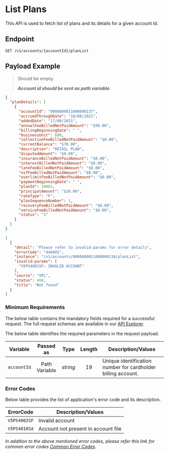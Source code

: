 # List Plans

This API is used to fetch list of plans and its details for a given account Id.

## Endpoint

`GET /v1/accounts/{accountId}/planList`

## Payload Example

<!--
type: tab
titles: Request, Response, Error
-->

>Should be empty.
>
>***Account id should be sent as path variable.***

<!--
type: tab
-->

```json
{
  "planDetails": [
    {
      "accountId": "0006000011000000137",
      "accruedThroughDate": "18/08/2021",
      "addedDate": "17/08/2021",
      "annualFeeBilledNotPaidAmount": "$50.00",
      "billingBeginningDate": " ",
      "businessUnit": 600,
      "collectionFeeBilledNotPaidAmount": "$0.00",
      "currentBalance": "$70.00",
      "description": "RETAIL PLAN",
      "disputedAmount": "$0.00",
      "insuranceBilledNotPaidAmount": "$0.00",
      "interestBilledNotPaidAmount": "$0.00",
      "lateFeeBilledNotPaidAmount": "$0.00",
      "nsfFeeBilledNotPaidAmount": "$0.00",
      "overlimitFeeBilledNotPaidAmount": "$0.00",
      "paymentBeginningDate": " ",
      "planId": 10002,
      "principalAmount": "$20.00",
      "rateType": "F",
      "planSequenceNumber": 1,
      "recoveryFeeBilledNotPaidAmount": "$0.00",
      "serviceFeeBilledNotPaidAmount": "$0.00",
      "status": "1"
    }
  ]
}
```

<!--
type: tab
-->

```json
[
  {
    "detail": "Please refer to invalid-params for error details",
    "errorCode": "440401",
    "instance": "/v1/accounts/000600001100000013A/planList",
    "invalid-params": [
      "V5PS4002SF: INVALID ACCOUNT"
    ],
    "source": "VPL",
    "status": 404,
    "title": "Not found"
  }
]
```

<!-- type: tab-end -->

### Minimum Requirements

The below table contains the mandatory fields required for a successful request. The full request schemas are available in our [API Explorer](../api/?type=get&path=/v1/accounts/{accountId}/planList).

The below table identifies the required parameters in the request payload.

| Variable | Passed as | Type | Length | Description/Values |
| -------- | :-------: | :--: | :------------: | ------------------ |
| `accountId` | Path Variable | *string* | 19 | Unique identification number for cardholder billing account.|

### Error Codes

Below table provides the list of application's error code and its description.

| ErrorCode |  Description/Values |
| --------  | ------------------ |
| `V5PS4002SF` | Invalid account |
| `V5PS4010SA` | Account not present in account file |

*In addition to the above mentioned error codes, please refer this link for common error codes [Common Error Codes](?path=docs/Common_Error_Code.md).*
